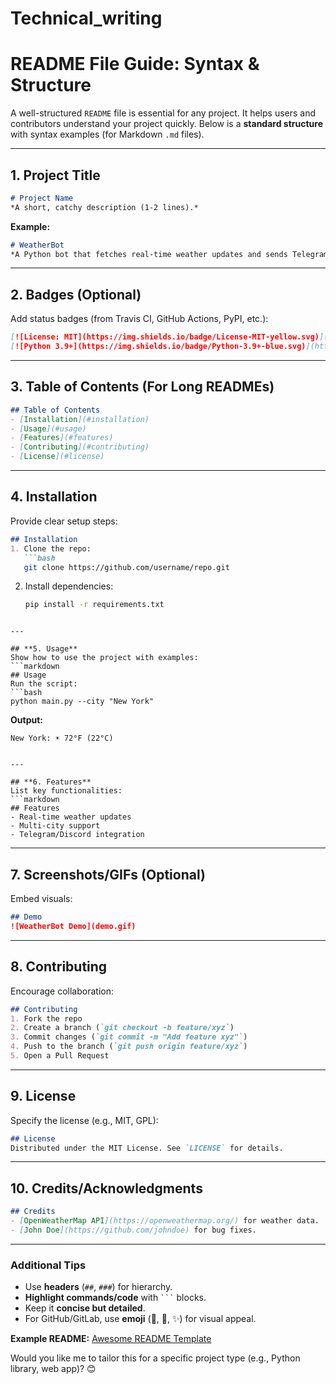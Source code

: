 # Technical_writing
# **README File Guide: Syntax & Structure**  

A well-structured `README` file is essential for any project. It helps users and contributors understand your project quickly. Below is a **standard structure** with syntax examples (for Markdown `.md` files).  

---

## **1. Project Title**  
```markdown
# Project Name  
*A short, catchy description (1-2 lines).*  
```
**Example:**  
```markdown
# WeatherBot  
*A Python bot that fetches real-time weather updates and sends Telegram alerts.*  
```

---

## **2. Badges (Optional)**  
Add status badges (from Travis CI, GitHub Actions, PyPI, etc.):  
```markdown
[![License: MIT](https://img.shields.io/badge/License-MIT-yellow.svg)](https://opensource.org/licenses/MIT)  
[![Python 3.9+](https://img.shields.io/badge/Python-3.9+-blue.svg)](https://www.python.org/)  
```

---

## **3. Table of Contents (For Long READMEs)**  
```markdown
## Table of Contents  
- [Installation](#installation)  
- [Usage](#usage)  
- [Features](#features)  
- [Contributing](#contributing)  
- [License](#license)  
```

---

## **4. Installation**  
Provide clear setup steps:  
```markdown
## Installation  
1. Clone the repo:  
   ```bash  
   git clone https://github.com/username/repo.git  
   ```  
2. Install dependencies:  
   ```bash  
   pip install -r requirements.txt  
   ```  
```

---

## **5. Usage**  
Show how to use the project with examples:  
```markdown
## Usage  
Run the script:  
```bash  
python main.py --city "New York"  
```  
**Output:**  
```  
New York: ☀️ 72°F (22°C)  
```  
```

---

## **6. Features**  
List key functionalities:  
```markdown
## Features  
- Real-time weather updates  
- Multi-city support  
- Telegram/Discord integration  
```

---

## **7. Screenshots/GIFs (Optional)**  
Embed visuals:  
```markdown
## Demo  
![WeatherBot Demo](demo.gif)  
```

---

## **8. Contributing**  
Encourage collaboration:  
```markdown
## Contributing  
1. Fork the repo  
2. Create a branch (`git checkout -b feature/xyz`)  
3. Commit changes (`git commit -m "Add feature xyz"`)  
4. Push to the branch (`git push origin feature/xyz`)  
5. Open a Pull Request  
```

---

## **9. License**  
Specify the license (e.g., MIT, GPL):  
```markdown
## License  
Distributed under the MIT License. See `LICENSE` for details.  
```

---

## **10. Credits/Acknowledgments**  
```markdown
## Credits  
- [OpenWeatherMap API](https://openweathermap.org/) for weather data.  
- [John Doe](https://github.com/johndoe) for bug fixes.  
```

---

### **Additional Tips**  
- Use **headers** (`##`, `###`) for hierarchy.  
- **Highlight commands/code** with ` ``` ` blocks.  
- Keep it **concise but detailed**.  
- For GitHub/GitLab, use **emoji** (🎨, 🐛, ✨) for visual appeal.  

**Example README:** [Awesome README Template](https://github.com/othneildrew/Best-README-Template)  

Would you like me to tailor this for a specific project type (e.g., Python library, web app)? 😊
